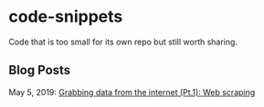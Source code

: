 # code-snippets
Code that is too small for its own repo but still worth sharing.

## Blog Posts
May 5, 2019: [Grabbing data from the internet (Pt.1): Web scraping](https://github.com/wkarney/code-snippets/tree/master/webscraping)
